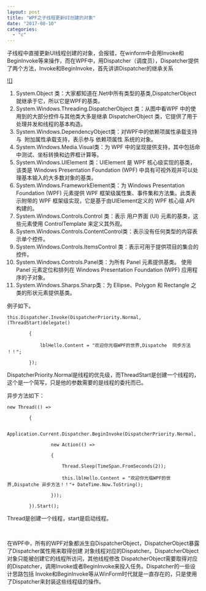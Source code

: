 ```yaml
---
layout: post
title: "WPF之子线程更新UI创建的对象"
date: "2017-08-10"
categories: 
  - "c"
---
```


子线程中直接更新UI线程创建的对象，会报错，在winform中会用Invoke和BeginInvoke等来操作，而在WPF中，用Dispatcher（调度员），Dispatcher提供了两个方法，Invoke和BeginInvoke，首先讲讲Dispatcher的继承关系

[![]](http://127.0.0.1/wp-content/uploads/2017/08/061730171423662.png)

1. System.Object 类：大家都知道在.Net中所有类型的基类,DispatcherObject 就继承于它，所以它是WPF的基类。
2. System.Windows.Threading.DispatcherObject 类：从图中看WPF 中的使用到的大部分控件与其他类大多是继承 DispatcherObject 类，它提供了用于处理并发和线程的基本构造。
3. System.Windows.DependencyObject类：对WPF中的依赖项属性承载支持与  附加属性承载支持，表示参与 依赖项属性 系统的对象。
4. System.Windows.Media.Visual类：为 WPF 中的呈现提供支持，其中包括命中测试、坐标转换和边界框计算等。
5. System.Windows.UIElement 类：UIElement 是 WPF 核心级实现的基类，该类是 Windows Presentation Foundation (WPF) 中具有可视外观并可以处理基本输入的大多数对象的基类。
6. System.Windows.FrameworkElement类：为 Windows Presentation Foundation (WPF) 元素提供 WPF 框架级属性集、事件集和方法集。此类表示附带的 WPF 框架级实现，它是基于由UIElement定义的 WPF 核心级 API 构建的。
7. System.Windows.Controls.Control 类：表示 用户界面 (UI) 元素的基类，这些元素使用 ControlTemplate 来定义其外观。
8. System.Windows.Controls.ContentControl类：表示没有任何类型的内容表示单个控件。
9. System.Windows.Controls.ItemsControl 类：表示可用于提供项目的集合的控件。
10. System.Windows.Controls.Panel类：为所有 Panel 元素提供基类。 使用 Panel 元素定位和排列在 Windows Presentation Foundation (WPF) 应用程序的子对象。
11. System.Windows.Sharps.Sharp类：为 Ellipse、Polygon 和 Rectangle 之类的形状元素提供基类。

例子如下。

```
this.Dispatcher.Invoke(DispatcherPriority.Normal, (ThreadStart)delegate()

        {

            lblHello.Content = "欢迎你光临WPF的世界,Dispatche  同步方法 ！！";

        });
```

DispatcherPriority.Normal是线程的优先级，而ThreadStart是创建一个线程的，这个是一个简写，只是他的参数需要的是线程的委托而已。

异步方法如下：

```
new Thread(() =>

        {

            Application.Current.Dispatcher.BeginInvoke(DispatcherPriority.Normal,

                new Action(() =>

                {

                    Thread.Sleep(TimeSpan.FromSeconds(2));

                    this.lblHello.Content = "欢迎你光临WPF的世界,Dispatche 异步方法！！"+ DateTime.Now.ToString();

                }));

        }).Start();
```

Thread是创建一个线程，start是启动线程。

 

在WPF中，所有的WPF对象都派生自DispatcherObject，DispatcherObject暴露了Dispatcher属性用来取得创建 对象线程对应的Dispatcher。DispatcherObject对象只能被创建它的线程所访问，其他线程修改 DispatcherObject需要取得对应的Dispatcher，调用Invoke或者BeginInvoke来投入任务。Dispatcher的一些设计思路包括 Invoke和BeginInvoke等从WinForm时代就是一直存在的，只是使用了Dispatcher来封装这些线程级的操作。
